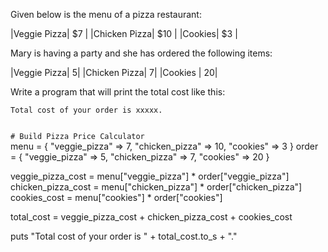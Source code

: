 Given below is the
menu of a pizza restaurant:

|Veggie Pizza| $7 |
|Chicken Pizza| $10 |
|Cookies| $3 |

Mary is having a party
and
she has ordered the following
items:

|Veggie Pizza| 5|
|Chicken Pizza| 7|
|Cookies | 20|

Write a program that will
print the total cost like this:

```
Total cost of your order is xxxxx.
```

<Editor lang="ruby" type="challenge">
<code>
# Build Pizza Price Calculator
</code>

<solution>
menu = { "veggie_pizza" => 7, "chicken_pizza" => 10, "cookies" => 3 }
order = { "veggie_pizza" => 5, "chicken_pizza" => 7, "cookies" => 20 }

veggie_pizza_cost = menu["veggie_pizza"] * order["veggie_pizza"]
chicken_pizza_cost = menu["chicken_pizza"] * order["chicken_pizza"]
cookies_cost = menu["cookies"] * order["cookies"]

total_cost = veggie_pizza_cost + chicken_pizza_cost + cookies_cost

puts "Total cost of your order is " + total_cost.to_s + "."
</solution>
</Editor>